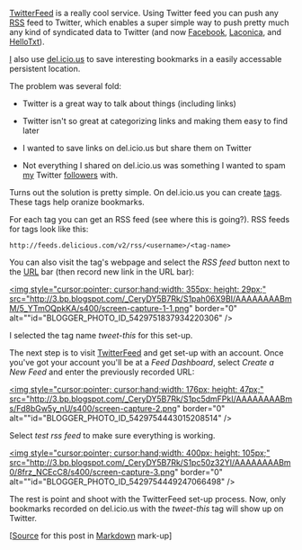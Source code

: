 [TwitterFeed](http://twitterfeed.com "Twitter Feed, RSS to Social Network
Publishing Service") is a really cool service.  Using Twitter feed you can push
any [RSS](http://en.wikipedia.org/wiki/RSS "RSS on Wikipedia") feed to Twitter,
which enables a super simple way to push pretty much any kind of syndicated
data to Twitter (and now [Facebook](http://facebook.com),
 [Laconica](http://laconi.ca), and [HelloTxt](http://hellotxt.com/)).

[I](http://del.icio.us/jmob "My del.icio.us account") also use
 [del.icio.us](http://del.icio.us "Delicous Social Bookmarking") to save
 interesting bookmarks in a easily accessable persistent location.

The problem was several fold:

+ Twitter is a great way to talk about things (including links)

+ Twitter isn't so great at categorizing links and making them easy to find
later

+ I wanted to save links on del.icio.us but share them on Twitter

+ Not everything I shared on del.icio.us was something I wanted to spam
[my](http://twitter.com/silverjam "My Twitter Account") Twitter
[followers](http://en.wikipedia.org/wiki/Twitter "Twitter Wikipedia Entry")
with.

Turns out the solution is pretty simple.  On del.icio.us you can create
 [tags](http://delicious.com/tag/ "Delicious tags").  These tags help oranize
 bookmarks.

For each tag you can get an RSS feed (see where this is going?).  RSS feeds for
 tags look like this:

    http://feeds.delicious.com/v2/rss/<username>/<tag-name>

You can also visit the tag's webpage and select the *RSS feed* button next to
 the [URL](http://en.wikipedia.org/wiki/Uniform_Resource_Locator "URL on
 Wikipedia") bar (then record new link in the URL bar):

<a onblur="try {parent.deselectBloggerImageGracefully();} catch(e) {}"
href="http://3.bp.blogspot.com/_CeryDY5B7Rk/S1pah06X9BI/AAAAAAAABmM/5_YTmOQpkKA/s1600-h/screen-capture-1-1.png"><img
style="cursor:pointer; cursor:hand;width: 355px; height: 29px;"
src="http://3.bp.blogspot.com/_CeryDY5B7Rk/S1pah06X9BI/AAAAAAAABmM/5_YTmOQpkKA/s400/screen-capture-1-1.png"
border="0" alt=""id="BLOGGER_PHOTO_ID_5429751837934220306" /></a>

I selected the tag name *tweet-this* for this set-up.

The next step is to visit [TwitterFeed](http://twitterfeed.com) and get set-up
 with an account.  Once you've got your account you'll be at a *Feed Dashboard*,
 select *Create a New Feed* and enter the previously recorded URL:

<a onblur="try {parent.deselectBloggerImageGracefully();} catch(e) {}"
href="http://3.bp.blogspot.com/_CeryDY5B7Rk/S1pc5dmFPkI/AAAAAAAABms/Fd8bGw5y_nU/s1600-h/screen-capture-2.png"><img
style="cursor:pointer; cursor:hand;width: 176px; height: 47px;"
src="http://3.bp.blogspot.com/_CeryDY5B7Rk/S1pc5dmFPkI/AAAAAAAABms/Fd8bGw5y_nU/s400/screen-capture-2.png"
border="0" alt=""id="BLOGGER_PHOTO_ID_5429754443015208514" /></a>

Select *test rss feed* to make sure everything is working.  

<a onblur="try {parent.deselectBloggerImageGracefully();} catch(e) {}"
href="http://3.bp.blogspot.com/_CeryDY5B7Rk/S1pc50z32YI/AAAAAAAABm0/8frz_NCEcC8/s1600-h/screen-capture-3.png"><img
style="cursor:pointer; cursor:hand;width: 400px; height: 105px;"
src="http://3.bp.blogspot.com/_CeryDY5B7Rk/S1pc50z32YI/AAAAAAAABm0/8frz_NCEcC8/s400/screen-capture-3.png"
border="0" alt=""id="BLOGGER_PHOTO_ID_5429754449247066498" /></a>

The rest is point and shoot with the TwitterFeed set-up process.  Now, only
 bookmarks recorded on del.icio.us with the *tweet-this* tag will show up on
 Twitter.

<div class="source">[<a href="http://github.com/silverjam/play/raw/master/CsJam/delicioius-twitterfeed.mkd">Source</a> for this post in <a href="http://daringfireball.net/projects/markdown/">Markdown</a> mark-up]</div>
